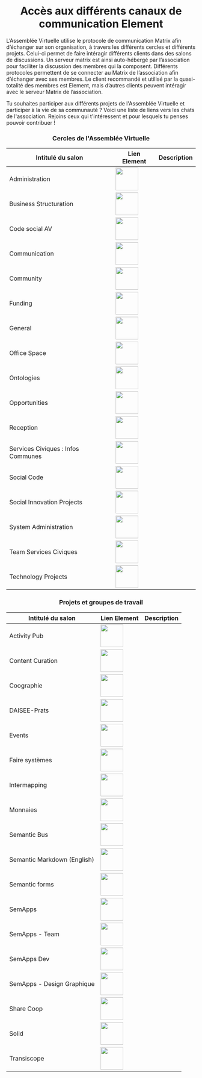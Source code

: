 # <center>Accès aux différents canaux de communication Element</center>

L’Assemblée Virtuelle utilise le protocole de communication Matrix afin d’échanger sur son organisation, à travers les différents cercles et différents projets. Celui-ci permet de faire intéragir différents clients dans des salons de discussions. Un serveur matrix est ainsi auto-hébergé par l’association pour faciliter la discussion des membres qui la composent. Différents protocoles permettent de se connecter au Matrix de l’association afin d’échanger avec ses membres. Le client recommandé et utilisé par la quasi-totalité des membres est Element, mais d’autres clients peuvent intéragir avec le serveur Matrix de l’association.

Tu souhaites participer aux différents projets de l'Assemblée Virtuelle et participer à la vie de sa communauté ? Voici une liste de liens vers les chats de l'association. Rejoins ceux qui t'intéressent et pour lesquels tu penses pouvoir contribuer  ! 

### <center>Cercles de l'Assemblée Virtuelle



| Intitulé du salon                  | Lien Element                                                                                                                                                                                  | Description |
| ---------------------------------- | --------------------------------------------------------------------------------------------------------------------------------------------------------------------------------------------- | ----------- |
| Administration                     | [<img src =https://pad.lescommuns.org/uploads/upload_cf598cb48dbfa0cc9a3da4af6b2c21d7.png style="width: 60px;"/>](https://riot.im/app/#/room/#admin:matrix.virtual-assembly.org)              |             |
| Business Structuration             | [<img src =https://pad.lescommuns.org/uploads/upload_cf598cb48dbfa0cc9a3da4af6b2c21d7.png style="width: 60px;"/>](https://riot.im/app/#/room/#business:matrix.virtual-assembly.org)           |             |
| Code social AV                     | [<img src =https://pad.lescommuns.org/uploads/upload_cf598cb48dbfa0cc9a3da4af6b2c21d7.png style="width: 60px;"/>](https://riot.im/app/#/room/#va-social-code:matrix.virtual-assembly.org)     |             |
| Communication                      | [<img src =https://pad.lescommuns.org/uploads/upload_cf598cb48dbfa0cc9a3da4af6b2c21d7.png style="width: 60px;"/>](https://riot.im/app/#/room/#comm:matrix.virtual-assembly.org)               |             |
| Community                          | [<img src =https://pad.lescommuns.org/uploads/upload_cf598cb48dbfa0cc9a3da4af6b2c21d7.png style="width: 60px;"/>](https://riot.im/app/#/room/#community:matrix.virtual-assembly.org)          |             |
| Funding                            | [<img src =https://pad.lescommuns.org/uploads/upload_cf598cb48dbfa0cc9a3da4af6b2c21d7.png style="width: 60px;"/>](https://riot.im/app/#/room/#funding:matrix.virtual-assembly.org)            |             |
| General                            | [<img src =https://pad.lescommuns.org/uploads/upload_cf598cb48dbfa0cc9a3da4af6b2c21d7.png style="width: 60px;"/>](https://riot.im/app/#/room/#general:matrix.virtual-assembly.org)            |             |
| Office Space                       | [<img src =https://pad.lescommuns.org/uploads/upload_cf598cb48dbfa0cc9a3da4af6b2c21d7.png style="width: 60px;"/>](https://riot.im/app/#/room/#office:matrix.virtual-assembly.org)             |             |
| Ontologies                         | [<img src =https://pad.lescommuns.org/uploads/upload_cf598cb48dbfa0cc9a3da4af6b2c21d7.png style="width: 60px;"/>](https://riot.im/app/#/room/#ontologies:matrix.virtual-assembly.org)         |             |
| Opportunities                      | [<img src =https://pad.lescommuns.org/uploads/upload_cf598cb48dbfa0cc9a3da4af6b2c21d7.png style="width: 60px;"/>](https://riot.im/app/#/room/#opportunities:matrix.virtual-assembly.org)      |             |
| Reception                          | [<img src =https://pad.lescommuns.org/uploads/upload_cf598cb48dbfa0cc9a3da4af6b2c21d7.png style="width: 60px;"/>](https://riot.im/app/#/room/#reception:matrix.virtual-assembly.org)          |             |
| Services Civiques : Infos Communes | [<img src =https://pad.lescommuns.org/uploads/upload_cf598cb48dbfa0cc9a3da4af6b2c21d7.png style="width: 60px;"/>](https://riot.im/app/#/room/!pPZPbMcRCxkRgjKuQq:matrix.org)                  |             |
| Social Code                        | [<img src =https://pad.lescommuns.org/uploads/upload_cf598cb48dbfa0cc9a3da4af6b2c21d7.png style="width: 60px;"/>](https://riot.im/app/#/room/#social-code:matrix.virtual-assembly.org)        |             |
| Social Innovation Projects         | [<img src =https://pad.lescommuns.org/uploads/upload_cf598cb48dbfa0cc9a3da4af6b2c21d7.png style="width: 60px;"/>](https://riot.im/app/#/room/#social-coord:matrix.virtual-assembly.org)       |             |
| System Administration              | [<img src =https://pad.lescommuns.org/uploads/upload_cf598cb48dbfa0cc9a3da4af6b2c21d7.png style="width: 60px;"/>](https://riot.im/app/#/room/#sysadmin:matrix.virtual-assembly.org)           |             |
| Team Services Civiques             | [<img src =https://pad.lescommuns.org/uploads/upload_cf598cb48dbfa0cc9a3da4af6b2c21d7.png style="width: 60px;"/>](https://riot.im/app/#/room/!NsmhjrnsoxtIKrgCWK:matrix.virtual-assembly.org) |             |
| Technology Projects                | [<img src =https://pad.lescommuns.org/uploads/upload_cf598cb48dbfa0cc9a3da4af6b2c21d7.png style="width: 60px;"/>](https://riot.im/app/#/room/#tech-coord:matrix.virtual-assembly.org)         |             |

### <center>Projets et groupes de travail 


| Intitulé du salon           | Lien Element                                                                                                                                                                                  | Description |
| --------------------------- | --------------------------------------------------------------------------------------------------------------------------------------------------------------------------------------------- | ----------- |
| Activity Pub                | [<img src =https://pad.lescommuns.org/uploads/upload_cf598cb48dbfa0cc9a3da4af6b2c21d7.png style="width: 60px;"/>](https://riot.im/app/#/room/#activitypub:matrix.virtual-assembly.org)        |             |
| Content Curation            | [<img src =https://pad.lescommuns.org/uploads/upload_cf598cb48dbfa0cc9a3da4af6b2c21d7.png style="width: 60px;"/>](https://riot.im/app/#/room/#curation:matrix.virtual-assembly.org)           |             |
| Coographie                  | [<img src =https://pad.lescommuns.org/uploads/upload_cf598cb48dbfa0cc9a3da4af6b2c21d7.png style="width: 60px;"/>](https://riot.im/app/#/room/!VZSaeBnZYBatDmKMao:matrix.virtual-assembly.org) |             |
| DAISEE-Prats                | [<img src =https://pad.lescommuns.org/uploads/upload_cf598cb48dbfa0cc9a3da4af6b2c21d7.png style="width: 60px;"/>](https://riot.im/app/#/room/#daisee:matrix.virtual-assembly.org)             |             |
| Events                      | [<img src =https://pad.lescommuns.org/uploads/upload_cf598cb48dbfa0cc9a3da4af6b2c21d7.png style="width: 60px;"/>](https://riot.im/app/#/room/#events:matrix.virtual-assembly.org)             |             |
| Faire systèmes              | [<img src =https://pad.lescommuns.org/uploads/upload_cf598cb48dbfa0cc9a3da4af6b2c21d7.png style="width: 60px;"/>](https://riot.im/app/#/room/#fairesystemes:matrix.virtual-assembly.org)      |             |
| Intermapping                | [<img src =https://pad.lescommuns.org/uploads/upload_cf598cb48dbfa0cc9a3da4af6b2c21d7.png style="width: 60px;"/>](https://riot.im/app/#/room/#intermapping:matrix.org)                        |             |
| Monnaies                    | [<img src =https://pad.lescommuns.org/uploads/upload_cf598cb48dbfa0cc9a3da4af6b2c21d7.png style="width: 60px;"/>](https://riot.im/app/#/room/#monnaies:matrix.virtual-assembly.org)           |             |
| Semantic Bus                | [<img src =https://pad.lescommuns.org/uploads/upload_cf598cb48dbfa0cc9a3da4af6b2c21d7.png style="width: 60px;"/>](https://riot.im/app/#/room/#semantic-bus:matrix.virtual-assembly.org)       |             |
| Semantic Markdown (English) | [<img src =https://pad.lescommuns.org/uploads/upload_cf598cb48dbfa0cc9a3da4af6b2c21d7.png style="width: 60px;"/>](https://riot.im/app/#/room/#semantic-markdown:matrix.virtual-assembly.org)  |             |
| Semantic forms              | [<img src =https://pad.lescommuns.org/uploads/upload_cf598cb48dbfa0cc9a3da4af6b2c21d7.png style="width: 60px;"/>](https://riot.im/app/#/room/#semantic_forms:matrix.org)                      |             |
| SemApps                     | [<img src =https://pad.lescommuns.org/uploads/upload_cf598cb48dbfa0cc9a3da4af6b2c21d7.png style="width: 60px;"/>](https://riot.im/app/#/room/#semapps:matrix.virtual-assembly.org)            |             |
| SemApps - Team              | [<img src =https://pad.lescommuns.org/uploads/upload_cf598cb48dbfa0cc9a3da4af6b2c21d7.png style="width: 60px;"/>](https://riot.im/app/#/room/!OTpDXnfEDObfyPYNAx:matrix.virtual-assembly.org) |             |
| SemApps Dev                 | [<img src =https://pad.lescommuns.org/uploads/upload_cf598cb48dbfa0cc9a3da4af6b2c21d7.png style="width: 60px;"/>](https://riot.im/app/#/room/#semapps-dev:matrix.virtual-assembly.org)        |             |
| SemApps - Design Graphique  | [<img src =https://pad.lescommuns.org/uploads/upload_cf598cb48dbfa0cc9a3da4af6b2c21d7.png style="width: 60px;"/>](https://riot.im/app/#/room/!kIEzmyjCVHqKMoLNUf:matrix.org)                  |             |
| Share Coop                  | [<img src =https://pad.lescommuns.org/uploads/upload_cf598cb48dbfa0cc9a3da4af6b2c21d7.png style="width: 60px;"/>](https://riot.im/app/#/room/#sharecoop:matrix.virtual-assembly.org)          |             |
| Solid                       | [<img src =https://pad.lescommuns.org/uploads/upload_cf598cb48dbfa0cc9a3da4af6b2c21d7.png style="width: 60px;"/>](https://riot.im/app/#/room/#solid:matrix.virtual-assembly.org)              |             |
| Transiscope | [<img src =https://pad.lescommuns.org/uploads/upload_cf598cb48dbfa0cc9a3da4af6b2c21d7.png style="width: 60px;"/>](https://riot.im/app/#/room/!styQuGlEOVBnVZCVil:matrix.virtual-assembly.org)|          |



